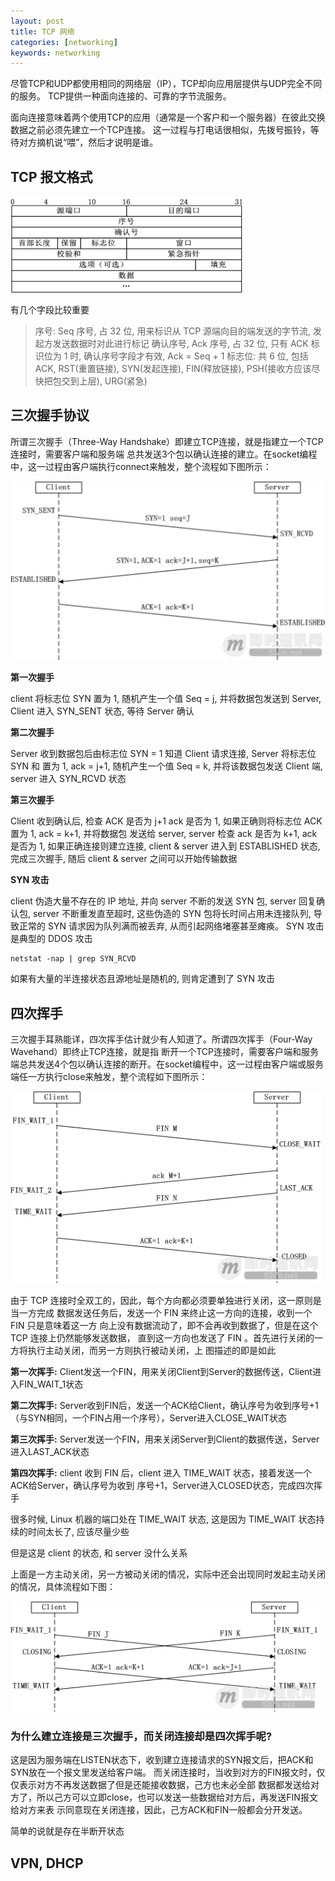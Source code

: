 ```yaml
---
layout: post
title: TCP 网络
categories: [networking]
keywords: networking
---
```


尽管TCP和UDP都使用相同的网络层（IP），TCP却向应用层提供与UDP完全不同的服务。
TCP提供一种面向连接的、可靠的字节流服务。

面向连接意味着两个使用TCP的应用（通常是一个客户和一个服务器）在彼此交换数据之前必须先建立一个TCP连接。
这一过程与打电话很相似，先拨号振铃，等待对方摘机说“喂”，然后才说明是谁。


## TCP 报文格式

![](/images/posts/network/tcp-package.png)

有几个字段比较重要

>  序号: Seq 序号, 占 32 位, 用来标识从 TCP 源端向目的端发送的字节流, 发起方发送数据时对此进行标记
>  确认序号, Ack 序号, 占 32 位, 只有 ACK 标识位为 1 时, 确认序号字段才有效, Ack = Seq + 1
>  标志位: 共 6 位, 包括 ACK, RST(重置链接), SYN(发起连接), FIN(释放链接), PSH(接收方应该尽快把包交到上层), URG(紧急)

## 三次握手协议
所谓三次握手（Three-Way Handshake）即建立TCP连接，就是指建立一个TCP连接时，需要客户端和服务端
总共发送3个包以确认连接的建立。在socket编程中，这一过程由客户端执行connect来触发，整个流程如下图所示：

![](/images/posts/network/handshake.png)

**第一次握手**

client 将标志位 SYN 置为 1, 随机产生一个值 Seq = j, 并将数据包发送到 Server, 
Client 进入 SYN_SENT 状态, 等待 Server 确认

**第二次握手**

Server 收到数据包后由标志位 SYN = 1 知道 Client 请求连接, Server 将标志位 SYN 和
置为 1, ack = j+1, 随机产生一个值 Seq = k, 并将该数据包发送 Client 端, server 进入
SYN_RCVD 状态

**第三次握手**

Client 收到确认后, 检查 ACK 是否为 j+1 ack 是否为 1, 如果正确则将标志位 ACK 置为 1, ack = k+1, 并将数据包
发送给 server, server 检查 ack 是否为 k+1, ack 是否为 1, 如果正确连接则建立连接, client & server 进入到
ESTABLISHED 状态, 完成三次握手, 随后 client & server 之间可以开始传输数据

**SYN 攻击** 

client 伪造大量不存在的 IP 地址, 并向 server 不断的发送 SYN 包, server 回复确认包, server 不断重发直至超时,
这些伪造的 SYN 包将长时间占用未连接队列, 导致正常的 SYN 请求因为队列满而被丢弃, 从而引起网络堵塞甚至瘫痪。 SYN
攻击是典型的 DDOS 攻击

```
netstat -nap | grep SYN_RCVD
```

如果有大量的半连接状态且源地址是随机的, 则肯定遭到了 SYN 攻击

## 四次挥手

三次握手耳熟能详，四次挥手估计就少有人知道了。所谓四次挥手（Four-Way Wavehand）即终止TCP连接，就是指
断开一个TCP连接时，需要客户端和服务端总共发送4个包以确认连接的断开。在socket编程中，这一过程由客户端或服务
端任一方执行close来触发，整个流程如下图所示：

![](/images/posts/network/wavehand.png)

由于 TCP 连接时全双工的，因此，每个方向都必须要单独进行关闭，这一原则是当一方完成
数据发送任务后，发送一个 FIN 来终止这一方向的连接，收到一个 FIN 只是意味着这一方
向上没有数据流动了，即不会再收到数据了，但是在这个 TCP 连接上仍然能够发送数据，
直到这一方向也发送了 FIN 。首先进行关闭的一方将执行主动关闭，而另一方则执行被动关闭，上
图描述的即是如此

**第一次挥手:**
Client发送一个FIN，用来关闭Client到Server的数据传送，Client进入FIN_WAIT_1状态

**第二次挥手:**
Server收到FIN后，发送一个ACK给Client，确认序号为收到序号+1（与SYN相同，一个FIN占用一个序号），Server进入CLOSE_WAIT状态

**第三次挥手:**
Server发送一个FIN，用来关闭Server到Client的数据传送，Server进入LAST_ACK状态

**第四次挥手:**
client 收到 FIN 后，client 进入 TIME_WAIT 状态，接着发送一个ACK给Server，确认序号为收到
序号+1，Server进入CLOSED状态，完成四次挥手

很多时候, Linux 机器的端口处在 TIME_WAIT 状态, 这是因为 TIME_WAIT 状态持续的时间太长了, 应该尽量少些

但是这是 client 的状态, 和 server 没什么关系

上面是一方主动关闭，另一方被动关闭的情况，实际中还会出现同时发起主动关闭的情况，具体流程如下图：

![](/images/posts/network/wavehandtogether.png)

### 为什么建立连接是三次握手，而关闭连接却是四次挥手呢?

这是因为服务端在LISTEN状态下，收到建立连接请求的SYN报文后，把ACK和SYN放在一个报文里发送给客户端。
而关闭连接时，当收到对方的FIN报文时，仅仅表示对方不再发送数据了但是还能接收数据，己方也未必全部
数据都发送给对方了，所以己方可以立即close，也可以发送一些数据给对方后，再发送FIN报文给对方来表
示同意现在关闭连接，因此，己方ACK和FIN一般都会分开发送。

简单的说就是存在半断开状态

## VPN, DHCP
